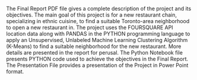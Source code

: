 The Final Report PDF file gives a complete description of the project and its objectives. The main goal of this project is for a new restaurant chain, specializing in ethnic cuisine, to find a suitable Toronto-area neighborhood to open a new restaurant in. The project uses the FOURSQUARE API location data along with PANDAS in the PYTHON programming language to apply an Unsupervised, Unlabeled Machine Learning Clustering Algorithm (K-Means) to find a suitable neighborhood for the new restaurant. More details are presented in the report for perusal.
The Python Notebook file presents PYTHON code used to achieve the objectives in the Final Report.
The Presentation File provides a presentation of the Project in Power Point format.
